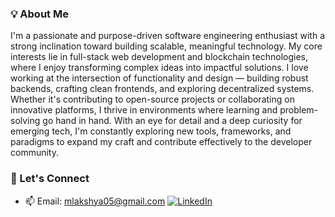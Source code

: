 ### 💡 About Me
I'm a passionate and purpose-driven software engineering enthusiast with a strong inclination toward building scalable, meaningful technology. My core interests lie in full-stack web development and blockchain technologies, where I enjoy transforming complex ideas into impactful solutions.
I love working at the intersection of functionality and design — building robust backends, crafting clean frontends, and exploring decentralized systems. Whether it's contributing to open-source projects or collaborating on innovative platforms, I thrive in environments where learning and problem-solving go hand in hand.
With an eye for detail and a deep curiosity for emerging tech, I'm constantly exploring new tools, frameworks, and paradigms to expand my craft and contribute effectively to the developer community.

### 🤝 Let's Connect
- 📫 Email: [mlakshya05@gmail.com](mailto:mlakshya05@gmail.com)
 [![LinkedIn](https://img.shields.io/badge/LinkedIn-Connect-blue?logo=linkedin&style=for-the-badge)](https://www.linkedin.com/in/lakshya017)

